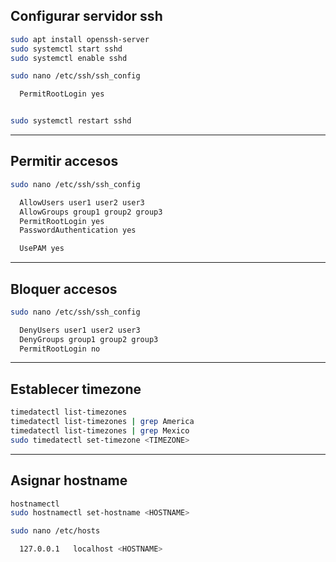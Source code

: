 ## Configurar servidor ssh

```sh
sudo apt install openssh-server
sudo systemctl start sshd
sudo systemctl enable sshd

sudo nano /etc/ssh/ssh_config

  PermitRootLogin yes


sudo systemctl restart sshd
```


---
## Permitir accesos

```sh
sudo nano /etc/ssh/ssh_config

  AllowUsers user1 user2 user3
  AllowGroups group1 group2 group3
  PermitRootLogin yes
  PasswordAuthentication yes

  UsePAM yes
```


---
## Bloquer accesos

```sh
sudo nano /etc/ssh/ssh_config

  DenyUsers user1 user2 user3
  DenyGroups group1 group2 group3
  PermitRootLogin no
```


---
## Establecer timezone

```sh
timedatectl list-timezones
timedatectl list-timezones | grep America
timedatectl list-timezones | grep Mexico
sudo timedatectl set-timezone <TIMEZONE>
```


---
## Asignar hostname

```sh
hostnamectl
sudo hostnamectl set-hostname <HOSTNAME>

sudo nano /etc/hosts

  127.0.0.1   localhost <HOSTNAME>
```
